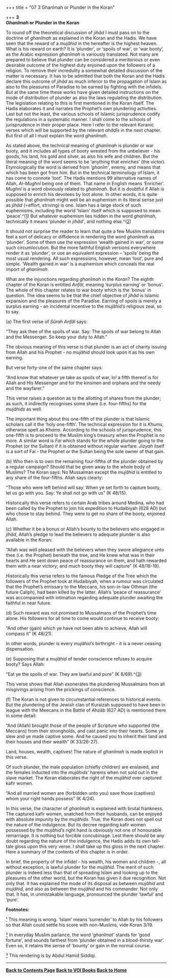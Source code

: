 +++
title = "07 3 Ghanîmah or Plunder in the Koran"

+++
**3**  
***Ghanîmah* or Plunder in the Koran**

To round off the theoretical discussion of *jihãd* I must pass on to the
doctrine of *ghanîmah* as explained in the Koran and the Hadis. We have
seen that the reward of a *mujãhid* in the hereafter is the highest
heaven. What is his reward on earth? It is ‘plunder’, or ‘spoils of
war’, or ‘war booty’, as the Arabic expression *ghanîmah* is variously
translated. Not many are prepared to believe that plunder can be
considered a meritorious or even desirable outcome of the highest duty
enjoined upon the followers of a religion. To remove their incredulity a
somewhat detailed discussion of the matter is necessary. It has to be
admitted that both the Koran and the Hadis declare this outcome of
*jihãd* as much inferior to the propagation of Islam as also to the
pleasures of Paradise to be earned by fighting with the infidels. But at
the same time these works have given detailed instructions on the mode
of distribution of plunder as also the laws regulating the distribution.
The legislation relating to this is first mentioned in the Koran itself.
The Hadis elaborates it and narrates the Prophet’s own plundering
activities. Last but not the least, the various schools of Islamic
jurisprudence codify the regulations in a systematic manner. I shall
come to the schools of jurisprudence in their proper place. Here I refer
to the relevant Koranic verses which will be supported by the relevant
*ahãdîs* in the next chapter. But first of all I must explain the word
*ghanîmah*.

As stated above, the technical meaning of *ghanîmah* is plunder or war
booty, and it includes all types of booty wrested from the unbeliever -
his goods, his land, his gold and silver, as also his wife and children.
But the literal meaning of the word seems to be ‘anything that enriches’
(the victor). Etymologically the word is derived from *‘ghanîm’*, enemy,
and means that which has been got from him. But in the technical
terminology of Islam, it has come to connote ‘loot’. The Hadis mentions
99 alternative names of Allah, *Al-Mughnî* being one of them. That name
in English means ‘Enricher’. *Mughnî* is a word obviously related to
*ghanîmah*. But it is doubtful if Allah is supposed to enrich his
devotees by loot alone. In other words, it is quite possible that
*ghanîmah* might well be an euphemism in its literal sense just as
*jihãd* (=effort, striving) is one. Islam has a large stock of such
euphemisms, including the world ‘Islam’ itself which is supposed to mean
‘peace’.^([1](#1)) But whatever euphemism lies hidden in the word
*ghanîmah*, technically it means ‘plunder in *jihãd’*, arid nothing
else.^([2](#2))

It should not surprise the reader to learn that quite a few Muslim
translators feel a sort of delicacy or diffidence in rendering the word
*ghanîmah* as ‘plunder’. Some of them use the expression ‘wealth gained
in war’, or some such circumlocution. But the more faithful English
versions everywhere render it as ‘plunder’, or use an equivalent
expression – ‘spoils’ being the most usual rendering. All such
expressions, however, mean ‘loot’, pure and simple. ‘Wealth gained in
war’ is a euphemism which conceals the real import of *ghanîmah*.

What are the injunctions regarding *ghanîmah* in the *Koran*? The eighth
chapter of the Koran is entitled *Anfãl*, meaning ‘surplus earning’ or
‘bonus’. The whole of this chapter relates to war booty which is the
‘bonus’ in question. The idea seems to be that the chief objective of
*jihãd* is Islamic expansion and the pleasures of the Paradise. Earning
of spoils is merely a surplus earning - an incidental incentive to the
*mujãhid’s* religious zeal, so to say.

\(a\) The first verse of *Sûrah Anfãl* says:

“They ask thee of the spoils of war. Say: The spoils of war belong to
Allah and the Messenger. So keep your duty to Allah.”

The obvious meaning of this verse is that plunder is an act of charity
issuing from Allah and his Prophet - no *mujãhid* should look upon it as
his own earning.

But verse forty-one of the same chapter says:

“And know that whatever ye take as spoils of war, lo! a fifth thereof is
for Allah and His Messenger and for the kinsmen and orphans and the
needy and the wayfarer.”

This verse raises a question as to the allotting of shares from the
plunder; as such, it indirectly recognises some share (i.e. four-fifths)
for the *mujãhids* as well.

The important thing about this one-fifth of the plunder is that Islamic
scholars call it the ‘holy one-fifth’. The technical expression for it
is *Khums*, otherwise spelt as *Khams*. According to the schools of
jurisprudence, this one-fifth is to proceed to the Muslim king’s
treasury when the Prophet is no more. A similar word is *Fai* which
stands for the whole plunder going to the Prophet (or the Sultan) if it
is obtained without regular warfare. *Jizyah* itself is a sort of Fai -
the Prophet or the Sultan being the sole owner of that gain.

\(b\) Who then is to own the remaining four-fifths of the plunder
obtained by a regular campaign? Should that be given away to the whole
body of Muslims? The Koran says: No Mussalman except the *mujãhid* is
entitled to any share of the four-fifths. Allah says clearly:

“Those who were left behind will say: When ye set forth to capture
booty, let us go with you. Say: Ye shall not go with us” (K 48/15).

Historically this verse refers to certain Arab tribes around Medina, who
had been called by the Prophet to join his expedition to Hudaibiyah (628
AD) but who chose to stay behind. They were to get no share of the
booty, enjoined Allah.

\(c\) Whether it be a bonus or Allah’s bounty to the believers who
engaged in *jihãd*, Allah’s pledge to lead the believers to adequate
plunder is also available in the Koran:

“Allah was well pleased with the believers when they swore allegiance
unto thee (i.e. the Prophet) beneath the tree, and He knew what was in
their hearts and He sent down peace of reassurance on them, and hath
rewarded them with a near victory; and much booty they will capture” (K
48/18-19).

Historically this verse refers to the famous Pledge of the Tree which
the followers of the Prophet took at Hudaibiyah, when a rumour was
circulated that the Prophet’s emissary to the Meccans, his son-in-law
Othman (the future Caliph), had been killed by the latter. Allah’s
‘peace of reassurance’ was accompanied with intimation regarding
adequate plunder awaiting the faithful in near future.

\(d\) Such reward was not promised to Mussalmans of the Prophet’s time
alone. His followers for all time to come would continue to receive
booty:

“And other (gain) which ye have not been able to achieve, Allah will
compass it” (K 48/21).

In other words, plunder is every *mujãhid’s* birthright - it is a never
ceasing dispensation.

\(e\) Supposing that a *mujãhid* of tender conscience refuses to acquire
booty? Says Allah:

“Eat ye the spoils of war. They are lawful and pure” (K 8/69).^([3](#3))

This verse shows that Allah exonerates the plundering Mussalmans from
all misgivings arising from the prickings of conscience.

\(f\) The Koran is not given to circumstantial references to historical
events. But the plundering of the Jewish clan of Kuraizah supposed to
have been in league with the Meecans in the Battle of Ahzãb (627 AD) is
mentioned there in some detail:

“And (Allah) brought those of the people of Scripture who supported (the
Meccans) from their strongholds, and cast panic into their hearts. Some
ye slew and ye made captive some. And he caused you to inherit their
land and their houses and their wealth” (K 33/26-27).

Land, houses, wealth, captives! The nature of *ghanîmah* is made
explicit in this verse.

Of such plunder, the male population (chiefly children) are enslaved,
and the females inducted into the *mujãhids’* harems when not sold out
in the slave market. The Koran elaborates the right of the *mujãhid*
over captured kafir women.

“And all married women are (forbidden unto you) save those (captives)
whom your right hands possess” (K 4/24).

In this verse, the character of *ghanîmah* is explained with brutal
frankness. The captured kafir women, snatched from their husbands, can
be enjoyed with absolute impunity by the *mujãhids*. True, the Koran
does not spell out the nature of the indulgence. But its decree
regarding kafir women possessed by the *mujãhid’s* right hand is
obviously not one of honourable remarriage. It is nothing but forcible
concubinage. Lest there should be any doubt regarding the nature of the
indulgence, the Hadis adds its own tell-tale gloss upon this very verse.
I shall take up this gloss in the next chapter. Here a summary of the
contents of this chapter is in order.

In brief, the property of the infidel - his wealth, his women and
children -, all without exception, is lawful plunder for the *mujãhid*.
The merit of such plunder is indeed less than that of spreading Islam
and looking up to the pleasures of the other world, but the Koran has
given it due recognition. Not only that. It has explained the mode of
its disposal as between *mujãhid* and *mujãhid*, and also as between the
*mujãhid* and his commander. Not only that. It has, in unmistakable
language, pronounced the plunder ‘lawful’ and ‘pure’.  
 

**Footnotes:**

[¹](#1a) This meaning is wrong. ‘Islam’ means ‘surrender’ to Allah by
his followers so that Allah could settle his score with non-Muslims,
vide Koran 3/19.

[²](#2a) In everyday Muslim parlance, the word *‘ghanîmat’* stands for
‘good fortune’, and sounds farthest from ‘plunder obtained in a
blood-thirsty war’. Even so, it retains the sense of ‘bounty’ or gain in
the normal course.

[³](#3a) This rendering is by Abdul Hamid Siddiqi.  
 

------------------------------------------------------------------------

**[Back to Contents Page](index.htm)   [Back to VOI
Books](http://voiceofdharma.org/books)   [Back to
Home](http://voiceofdharma.org)**
